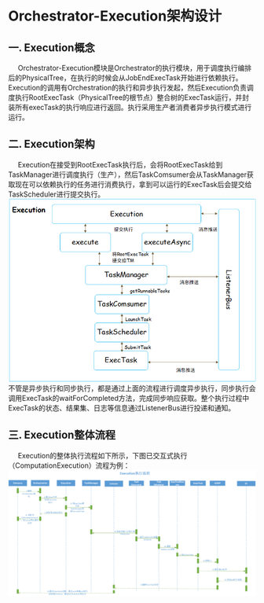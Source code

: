 Orchestrator-Execution架构设计
===


## 一. Execution概念
&nbsp;&nbsp;&nbsp;&nbsp;&nbsp;Orchestrator-Execution模块是Orchestrator的执行模块，用于调度执行编排后的PhysicalTree，在执行的时候会从JobEndExecTask开始进行依赖执行。Execution的调用有Orchestration的执行和异步执行发起，然后Execution负责调度执行RootExecTask（PhysicalTree的根节点）整合树的ExecTask运行，并封装所有execTask的执行响应进行返回。执行采用生产者消费者异步执行模式进行运行。

## 二. Execution架构
&nbsp;&nbsp;&nbsp;&nbsp;&nbsp;Execution在接受到RootExecTask执行后，会将RootExecTask给到TaskManager进行调度执行（生产），然后TaskComsumer会从TaskManager获取现在可以依赖执行的任务进行消费执行，拿到可以运行的ExecTask后会提交给TaskScheduler进行提交执行。
![execution](../../Images/Architecture/orchestrator/execution/execution.png)
不管是异步执行和同步执行，都是通过上面的流程进行调度异步执行，同步执行会调用ExecTask的waitForCompleted方法，完成同步响应获取。整个执行过程中ExecTask的状态、结果集、日志等信息通过ListenerBus进行投递和通知。

## 三. Execution整体流程
&nbsp;&nbsp;&nbsp;&nbsp;&nbsp;Execution的整体执行流程如下所示，下图已交互式执行（ComputationExecution）流程为例：
![execution01](../../Images/Architecture/orchestrator/execution/execution01.png)

